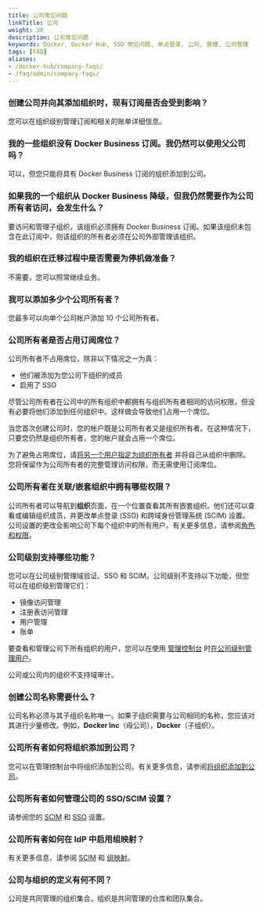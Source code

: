 ```yaml
---
title: 公司常见问题
linkTitle: 公司
weight: 30
description: 公司常见问题
keywords: Docker, Docker Hub, SSO 常见问题, 单点登录, 公司, 管理, 公司管理
tags: [FAQ]
aliases:
- /docker-hub/company-faqs/
- /faq/admin/company-faqs/
---
```


### 创建公司并向其添加组织时，现有订阅是否会受到影响？

您可以在组织级别管理订阅和相关的账单详细信息。

### 我的一些组织没有 Docker Business 订阅。我仍然可以使用父公司吗？

可以，但您只能将具有 Docker Business 订阅的组织添加到公司。

### 如果我的一个组织从 Docker Business 降级，但我仍然需要作为公司所有者访问，会发生什么？

要访问和管理子组织，该组织必须拥有 Docker Business 订阅。如果该组织未包含在此订阅中，则该组织的所有者必须在公司外部管理该组织。

### 我的组织在迁移过程中是否需要为停机做准备？

不需要，您可以照常继续业务。

### 我可以添加多少个公司所有者？

您最多可以向单个公司帐户添加 10 个公司所有者。

### 公司所有者是否占用订阅席位？

公司所有者不占用席位，除非以下情况之一为真：

- 他们被添加为您公司下组织的成员
- 启用了 SSO

尽管公司所有者在公司中的所有组织中都拥有与组织所有者相同的访问权限，但没有必要将他们添加到任何组织中。这样做会导致他们占用一个席位。

当您首次创建公司时，您的帐户既是公司所有者又是组织所有者。在这种情况下，只要您仍然是组织所有者，您的帐户就会占用一个席位。

为了避免占用席位，请[将另一个用户指定为组织所有者](/manuals/admin/organization/members.md#update-a-member-role) 并将自己从组织中删除。
您将保留作为公司所有者的完整管理访问权限，而无需使用订阅席位。

### 公司所有者在关联/嵌套组织中拥有哪些权限？

公司所有者可以导航到**组织**页面，在一个位置查看其所有嵌套组织。他们还可以查看或编辑组织成员，并更改单点登录 (SSO) 和跨域身份管理系统 (SCIM) 设置。公司设置的更改会影响公司下每个组织中的所有用户。有关更多信息，请参阅[角色和权限](../../security/for-admins/roles-and-permissions.md)。

### 公司级别支持哪些功能？

您可以在公司级别管理域验证、SSO 和 SCIM。公司级别不支持以下功能，但您可以在组织级别管理它们：

- 镜像访问管理
- 注册表访问管理
- 用户管理
- 账单

要查看和管理公司下所有组织的用户，您可以在使用 [管理控制台](https://app.docker.com/admin) 时[在公司级别管理用户](../../admin/company/users.md)。

公司或公司内的组织不支持域审计。

### 创建公司名称需要什么？

公司名称必须与其子组织名称唯一。如果子组织需要与公司相同的名称，您应该对其进行少量修改。例如，**Docker Inc**（母公司），**Docker**（子组织）。

### 公司所有者如何将组织添加到公司？

您可以在管理控制台中将组织添加到公司。有关更多信息，请参阅[将组织添加到公司](../../admin/company/organizations.md#add-organizations-to-a-company.md)。

### 公司所有者如何管理公司的 SSO/SCIM 设置？

请参阅您的 [SCIM](scim.md) 和 [SSO](../../security/for-admins/single-sign-on/configure/_index.md) 设置。

### 公司所有者如何在 IdP 中启用组映射？

有关更多信息，请参阅 [SCIM](scim.md) 和 [组映射](../../security/for-admins/provisioning/group-mapping.md)。

### 公司与组织的定义有何不同？

公司是共同管理的组织集合。组织是共同管理的仓库和团队集合。